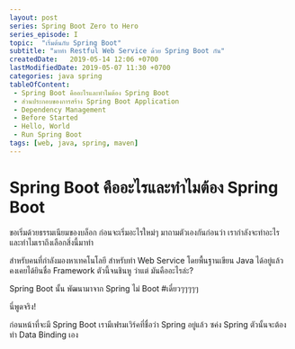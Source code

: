 ```yaml
---
layout: post 
series: Spring Boot Zero to Hero
series_episode: I
topic:  "เริ่มต้นกับ Spring Boot"
subtitle: "มาทำ Restful Web Service ด้วย Spring Boot กัน"
createdDate:   2019-05-14 12:06 +0700
lastModifiedDate: 2019-05-07 11:30 +0700
categories: java spring
tableOfContent:
 - Spring Boot คืออะไรและทำไมต้อง Spring Boot
 - ส่วนประกอบของการสร้าง Spring Boot Application
 - Dependency Management
 - Before Started
 - Hello, World
 - Run Spring Boot
tags: [web, java, spring, maven]
---
```


# Spring Boot คืออะไรและทำไมต้อง Spring Boot

ขอเริ่มด้วยธรรมเนียมของบล็อก ก่อนจะเริ่มอะไรใหม่ๆ มาถามตัวเองกันก่อนว่า เรากำลังจะทำอะไร และทำไมเราถึงเลือกสิ่งนี้มาทำ

สำหรับคนที่กำลังมองหาเทคโนโลยี สำหรับทำ Web Service โดยพื้นฐานเขียน Java ได้อยู่แล้ว คงเคยได้ยินชื่อ Framework ตัวนี้จนชินหู ว่าแต่ มันคืออะไรล่ะ?

Spring Boot นั้น พัฒนามาจาก Spring ไม่ Boot #เดี๋ยวๆๆๆๆๆ 

นี่พูดจริง!

ก่อนหน้าที่จะมี Spring Boot เรามีเฟรมเวิร์คที่ชื่อว่า Spring อยู่แล้ว ซค่ง Spring ตัวนั้นจะต้องทำ Data Binding เอง 